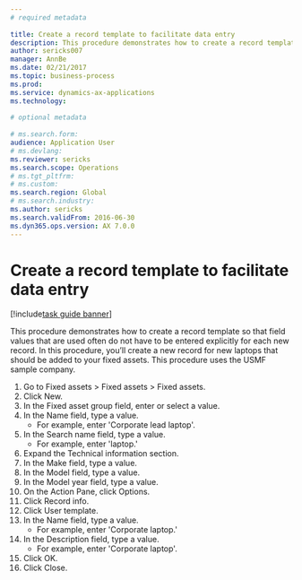 ```yaml
--- 
# required metadata 
 
title: Create a record template to facilitate data entry
description: This procedure demonstrates how to create a record template so that field values that are used often do not have to be entered explicitly for each new record. 
author: sericks007
manager: AnnBe 
ms.date: 02/21/2017
ms.topic: business-process 
ms.prod:  
ms.service: dynamics-ax-applications 
ms.technology:  
 
# optional metadata 
 
# ms.search.form:   
audience: Application User 
# ms.devlang:  
ms.reviewer: sericks
ms.search.scope: Operations 
# ms.tgt_pltfrm:  
# ms.custom:  
ms.search.region: Global
# ms.search.industry: 
ms.author: sericks
ms.search.validFrom: 2016-06-30 
ms.dyn365.ops.version: AX 7.0.0 
---
```

# Create a record template to facilitate data entry

[!include[task guide banner](../../includes/task-guide-banner.md)]

This procedure demonstrates how to create a record template so that field values that are used often do not have to be entered explicitly for each new record. In this procedure, you’ll create a new record for new laptops that should be added to your fixed assets. This procedure uses the USMF sample company.

1. Go to Fixed assets > Fixed assets > Fixed assets.
2. Click New.
3. In the Fixed asset group field, enter or select a value.
4. In the Name field, type a value.
    * For example, enter 'Corporate lead laptop'.  
5. In the Search name field, type a value.
    * For example, enter 'laptop.'  
6. Expand the Technical information section.
7. In the Make field, type a value.
8. In the Model field, type a value.
9. In the Model year field, type a value.
10. On the Action Pane, click Options.
11. Click Record info.
12. Click User template.
13. In the Name field, type a value.
    * For example, enter 'Corporate laptop.'  
14. In the Description field, type a value.
    * For example, enter 'Corporate laptop'.  
15. Click OK.
16. Click Close.

